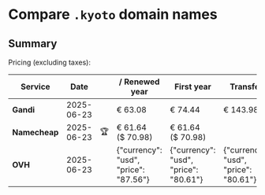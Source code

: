 # Compare `.kyoto` domain names

## Summary

Pricing (excluding taxes):

| Service | Date |  | / Renewed year | First year | Transfer | Restoration |
|--|--|--|--|--|--|--|
| **Gandi** | 2025-06-23 |  | € 63.08 | € 74.44 | € 143.98 | € 226.18 |
| **Namecheap** | 2025-06-23 | 🏆 | € 61.64<br>($ 70.98) | € 61.64<br>($ 70.98) |  |  |
| **OVH** | 2025-06-23 |  | {"currency": "usd", "price": "87.56"} | {"currency": "usd", "price": "80.61"} | {"currency": "usd", "price": "80.61"} |  |
